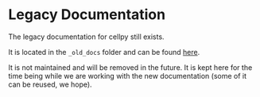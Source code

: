 # Legacy Documentation

The legacy documentation for cellpy still exists.

It is located in the `_old_docs` folder and can be found [here](https://github.com/jepegit/cellpy/tree/a09c46f05a7acdd6684e5b7eb5820e58f747cd12/_old_docs).

It is not maintained and will be removed in the future.
It is kept here for the time being while we are working with the new documentation (some of it can be
reused, we hope).

